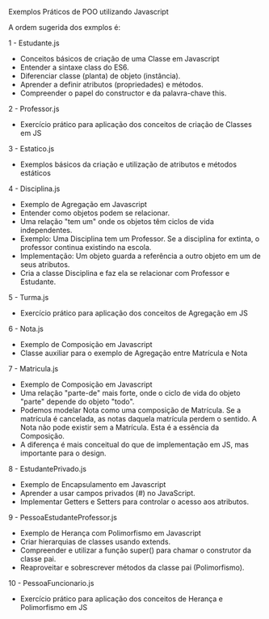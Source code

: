 Exemplos Práticos de POO utilizando Javascript

A ordem sugerida dos exmplos é:

1 - Estudante.js
- Conceitos básicos de criação de uma Classe em Javascript
- Entender a sintaxe class do ES6.
- Diferenciar classe (planta) de objeto (instância).
- Aprender a definir atributos (propriedades) e métodos.
- Compreender o papel do constructor e da palavra-chave this.

2 - Professor.js
- Exercício prático para aplicação dos conceitos de criação de Classes em JS

3 - Estatico.js
- Exemplos básicos da criação e utilização de atributos e métodos estáticos

4 - Disciplina.js
- Exemplo de Agregação em Javascript
- Entender como objetos podem se relacionar.
- Uma relação "tem um" onde os objetos têm ciclos de vida independentes.
- Exemplo: Uma Disciplina tem um Professor. Se a disciplina for extinta, o professor continua existindo na escola.
- Implementação: Um objeto guarda a referência a outro objeto em um de seus atributos.
- Cria a classe Disciplina e faz ela se relacionar com Professor e Estudante.

5 - Turma.js
- Exercício prático para aplicação dos conceitos de Agregação em JS

6 - Nota.js
- Exemplo de Composição em Javascript
- Classe auxiliar para o exemplo de Agregação entre Matrícula e Nota
  
7 - Matricula.js
- Exemplo de Composição em Javascript
- Uma relação "parte-de" mais forte, onde o ciclo de vida do objeto "parte" depende do objeto "todo".
- Podemos modelar Nota como uma composição de Matrícula. Se a matrícula é cancelada, as notas daquela matrícula perdem o sentido. A Nota não pode existir sem a Matrícula. Esta é a essência da Composição.
- A diferença é mais conceitual do que de implementação em JS, mas importante para o design.

8 - EstudantePrivado.js
- Exemplo de Encapsulamento em Javascript
- Aprender a usar campos privados (#) no JavaScript.
- Implementar Getters e Setters para controlar o acesso aos atributos.

9 - PessoaEstudanteProfessor.js
- Exemplo de Herança com Polimorfismo em Javascript
- Criar hierarquias de classes usando extends.
- Compreender e utilizar a função super() para chamar o construtor da classe pai.
- Reaproveitar e sobrescrever métodos da classe pai (Polimorfismo).

10 - PessoaFuncionario.js
- Exercício prático para aplicação dos conceitos de Herança e Polimorfismo em JS
